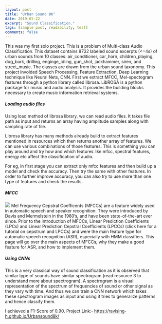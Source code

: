 ```yaml
---
layout: post
title: "Urban Sound 8K"
date: 2019-05-22
excerpt: "Sound Classification."
tags: [sample post, readability, test]
comments: false
---
```


This was my first solo project. This is a problem of Multi-class Audio Classification. This dataset contains 8732 labeled sound excerpts (<=4s) of urban sounds from 10 classes: air_conditioner, car_horn, children_playing, dog_bark, drilling, enginge_idling, gun_shot, jackhammer, siren, and street_music. The classes are drawn from the urban sound taxonomy.
 This project involded Speech Processing, Feature Extraction, Deep Learning technique like Neural Nets, CNN.
 First we extract MFCC, Mel-spectogram features through a python library called librosa. LibROSA is a python package for music and audio analysis. It provides the building blocks necessary to create music information retrieval systems.
 
 ##### Loading audio files 
 Using load method of librosa library, we can read audio files. It takes file path as input and returns an array having amplitude samples along with sampling rate of file.

Librosa library has many methods already build to extract features mentioned in resources which then returns another array of features. We can use various combinations of those features. This is something you can play around and try how and which features like mfcc, spectral features, energy etc affect the classification of audio.

For eg, in first stage you can extract only mfcc features and then build up a model and check the accuracy. Then try the same with other features. In order to further improve accuracy, you can also try to use more than one type of features and check the results.

##### MFCC
![](https://miro.medium.com/max/768/1*MoiYQrW3Qaft6lfPQYbUbw.png)
Mel Frequency Cepstral Coefficents (MFCCs) are a feature widely used in automatic speech and speaker recognition. They were introduced by Davis and Mermelstein in the 1980’s, and have been state-of-the-art ever since. Prior to the introduction of MFCCs, Linear Prediction Coefficients (LPCs) and Linear Prediction Cepstral Coefficients (LPCCs) (click here for a tutorial on cepstrum and LPCCs) and were the main feature type for automatic speech recognition (ASR), especially with HMM classifiers. This page will go over the main aspects of MFCCs, why they make a good feature for ASR, and how to implement them.

##### Using CNNs
This is a very classical way of sound classification as it is observed that similar type of sounds have similar spectrogram (read resource 3 to understand more about spectrogram). A spectrogram is a visual representation of the spectrum of frequencies of sound or other signal as they vary with time. And thus we can train a CNN network which takes these spectrogram images as input and using it tries to generalize patterns and hence classify them.

I achieved a F1-Score of 0.90. 
Project Link:-
https://ravising-h.github.io/Urbansound8k/
